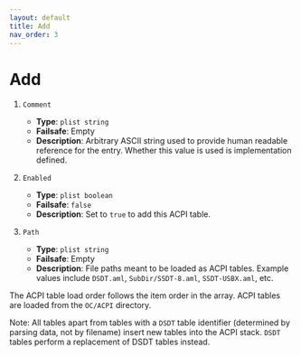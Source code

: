 ```yaml
---
layout: default
title: Add
nav_order: 3
---
```


# Add

1. `Comment`
    - **Type**: `plist string`
    - **Failsafe**: Empty
    - **Description**: Arbitrary ASCII string used to provide human readable reference for the entry. Whether this value is used is implementation defined.

2. `Enabled`
    - **Type**: `plist boolean`
    - **Failsafe**: `false`
    - **Description**: Set to `true` to add this ACPI table.

3. `Path`
    - **Type**: `plist string`
    - **Failsafe**: Empty
    - **Description**: File paths meant to be loaded as ACPI tables. Example values include `DSDT.aml`, `SubDir/SSDT-8.aml`, `SSDT-USBX.aml`, etc.

The ACPI table load order follows the item order in the array. ACPI tables are loaded from the `OC/ACPI` directory.

Note: All tables apart from tables with a `DSDT` table identifier (determined by parsing data, not by filename)
insert new tables into the ACPI stack. `DSDT` tables perform a replacement of DSDT tables instead.
